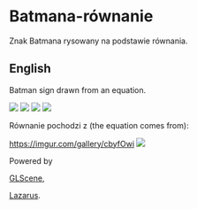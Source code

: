 # Batmana-równanie
Znak Batmana rysowany na podstawie równania.


## English

Batman sign drawn from an equation.

<img src="https://github.com/jacek-mulawka/Batmana-rownanie/blob/main/Gallery/Batmana%20r%C3%B3wnanie%2001.jpg">
<img src="https://github.com/jacek-mulawka/Batmana-rownanie/blob/main/Gallery/Batmana%20r%C3%B3wnanie%2002.jpg">
<img src="https://github.com/jacek-mulawka/Batmana-rownanie/blob/main/Gallery/Batmana%20r%C3%B3wnanie%2003.jpg">
<img src="https://github.com/jacek-mulawka/Batmana-rownanie/blob/main/Gallery/Batmana%20r%C3%B3wnanie%2004.jpg">



Równanie pochodzi z (the equation comes from):

https://imgur.com/gallery/cbyfOwi
<img src="https://github.com/jacek-mulawka/Batmana-rownanie/blob/main/Gallery/Batmana%20r%C3%B3wnanie%2005.png">


Powered by

[GLScene](http://glscene.sourceforge.net),

[Lazarus](https://www.lazarus-ide.org).
